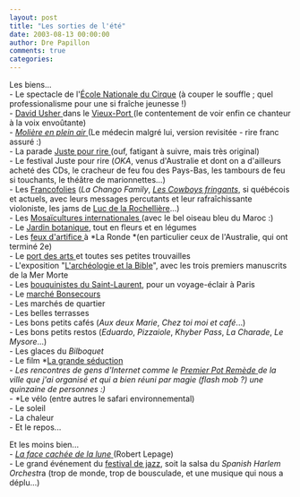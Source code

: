 ```yaml
---
layout: post
title: "Les sorties de l'été"
date: 2003-08-13 00:00:00
author: Dre Papillon
comments: true
categories: 
---
```



Les biens...<BR>- Le spectacle de l'[École Nationale du Cirque](http://www.enc.qc.ca/) (à couper le souffle ; quel professionalisme pour une si fraîche jeunesse !)<BR>- [David Usher ](http://www.davidusher.ca/)dans le [Vieux-Port ](http://www.vieuxportdemontreal.com/)(le contentement de voir enfin ce chanteur à la voix envoûtante)<BR>- [*Molière en plein air* ](http://secure.neomedia.com/tnm/fr/e_coulisse/contenu11/html/pages/moli.html)(Le médecin malgré lui, version revisitée - rire franc assuré :)<BR>- La parade [Juste pour rire ](http://www.hahaha.com/splash/flash.html)(ouf, fatigant à suivre, mais très original)<BR>- Le festival Juste pour rire (*OKA*, venus d'Australie et dont on a d'ailleurs acheté des CDs, le cracheur de feu fou des Pays-Bas, les tambours de feu si touchants, le théâtre de marionnettes...)<BR>- Les [Francofolies](http://www.francofolies.com/franco2003/Flash/splash/intro.asp?flashPlugin=oui) (*La Chango Family*, *[Les Cowboys fringants](http://www.cowboysfringants.com/)*, si québécois et actuels, avec leurs messages percutants et leur rafraîchissante violoniste, les jams de [Luc de la Rochellière](http://www.adisq.com/adisq2000/artistes/delarochelliere_luc/delarochelliere_luc.html)...)<BR>- Les [Mosaïcultures internationales ](http://www.mosaiculture.ca/)(avec le bel oiseau bleu du Maroc :)<BR>- Le [Jardin botanique](http://www2.ville.montreal.qc.ca/jardin/jardin.htm), tout en fleurs et en légumes<BR>- Les [feux d'artifice ](http://www.lemondialsaq.com/)à *La Ronde *(en particulier ceux de l'Australie, qui ont terminé 2e)<BR>- Le [port des arts ](http://64.207.153.188/French/MTL_Summer_2003/home.php)et toutes ses petites trouvailles<BR>- L'exposition "[L'archéologie et la Bible](http://www.pacmusee.qc.ca/fr/expos/israel/)", avec les trois premiers manuscrits de la Mer Morte<BR>- Les [bouquinistes du Saint-Laurent](http://www.lesbouquinistes.org/), pour un voyage-éclair à Paris<BR>- Le [marché Bonsecours](http://www.marchebonsecours.qc.ca/)<BR>- Les marchés de quartier<BR>- Les belles terrasses<BR>- Les bons petits cafés (*Aux deux Marie*, *Chez toi moi et café*...)<BR>- Les bons petits restos (*Eduardo*, *Pizzaiole*, *Khyber Pass*, *La Charade*, *Le Mysore*...)<BR>- Les glaces du *Bilboquet*<BR>- Le film *[La grande séduction](http://www.montrealplus.ca/profile/187814/)<BR>- *Les rencontres de gens d'Internet comme le [Premier Pot Remède ](http://www.remede.org/spip/article.php3?id_article=306)de la ville que j'ai organisé et qui a bien réuni par magie (flash mob ?) une quinzaine de personnes :)<BR>*- *Le vélo (entre autres le safari environnemental)<BR>- Le soleil<BR>- La chaleur<BR>- Et le repos...

Et les moins bien...<BR>- [*La face cachée de la lune* ](http://secure.neomedia.com/tnm/fr/programme/saison_02_03/laface_cache.asp)(Robert Lepage)<BR>- Le grand événement du [festival de jazz](http://www.montrealjazzfest.com/), soit la salsa du *Spanish Harlem Orchest*ra (trop de monde, trop de bousculade, et une musique qui nous a déplu...)
